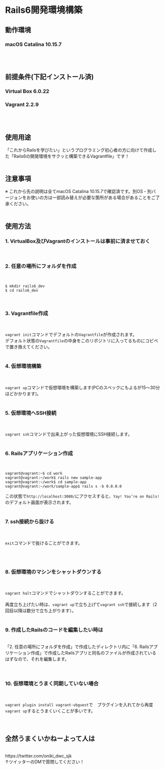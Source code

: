 # Rails6開発環境構築

## 動作環境

### macOS Catalina 10.15.7
<br>
<br>

## 前提条件(下記インストール済)

### Virtual Box 6.0.22
### Vagrant 2.2.9
<br>
<br>

## 使用用途

「これからRailsを学びたい」というプログラミング初心者の方に向けて作成した「Rails6の開発環境をサクッと構築できるVagrantfile」です！
<br>
<br>

## 注意事項

※ これから先の説明は全てmacOS Catalina 10.15.7で確認済です。別OS・別バージョンをお使いの方は一部読み替えが必要な箇所がある場合があることをご了承ください。
<br>
<br>

## 使用方法

### 1. VirtualBox及びVagrantのインストールは事前に済ませておく<br>
<br>

### 2. 任意の場所にフォルダを作成
<br>

```
$ mkdir rails6_dev
$ cd rails6_dev
```
<br>

### 3. Vagrantfile作成

<br>

`vagrant init`コマンドでデフォルトの`Vagrantfile`が作成されます。<br>
デフォルト状態の`Vagrantfile`の中身をこのリポジトリに入ってるものにコピペで置き換えてください。
<br>
<br>


### 4. 仮想環境構築

<br>

`vagrant up`コマンドで仮想環境を構築します(PCのスペックにもよるが15〜30分ほどかかります)。
<br>
<br>

### 5. 仮想環境へSSH接続

<br>

`vagrant ssh`コマンドで出来上がった仮想環境にSSH接続します。
<br>
<br>

### 6. Railsアプリケーション作成

<br>

```
vagrant@vagrant:~$ cd work
vagrant@vagrant:~/work$ rails new sample-app
vagrant@vagrant:~/work$ cd sample-app
vagrant@vagrant:~/work/sample-app$ rails s -b 0.0.0.0
```


この状態で`http://localhost:3000/`にアクセスすると、`Yay! You’re on Rails!`のデフォルト画面が表示されます。
<br>
<br>


### 7. ssh接続から抜ける

<br>

`exit`コマンドで抜けることができます。

<br>
<br>


### 8. 仮想環境のマシンをシャットダウンする

<br>

`vagrant halt`コマンドでシャットダウンすることができます。<br>
<br>
再度立ち上げたい時は、`vagrant up`で立ち上げて`vagrant ssh`で接続します（2回目以降は数分で立ち上がります）。
<br>
<br>

### 9. 作成したRailsのコードを編集したい時は

<br>
「2. 任意の場所にフォルダを作成」で作成したディレクトリ内に「6. Railsアプリケーション作成」で作成したRailsアプリと同名のファイルが作成されているはずなので、それを編集します。
<br>
<br>
<br>

### 10. 仮想環境とうまく同期していない場合

<br>

`
vagrant plugin install vagrant-vbguest
`で　プラグインを入れてから再度`vagrant up`するとうまくいくことが多いです。
<br>
<br>
<br>

## 全然うまくいかねーよって人は

<br>
https://twitter.com/oniki_dwc_sjk
<br>
↑ツイッターのDMで質問してください！
